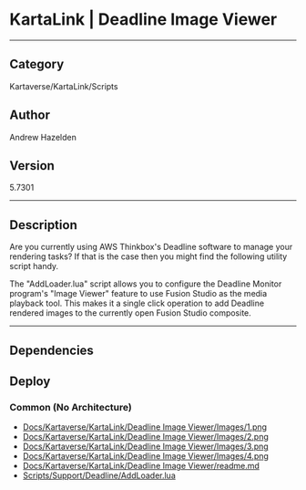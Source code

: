# KartaLink | Deadline Image Viewer
___

## Category
Kartaverse/KartaLink/Scripts

## Author
Andrew Hazelden

## Version
5.7301

___

## Description
<p>Are you currently using AWS Thinkbox's Deadline software to manage your rendering tasks? If that is the case then you might find the following utility script handy.</p>

<p>The "AddLoader.lua" script allows you to configure the Deadline Monitor program's "Image Viewer" feature to use Fusion Studio as the media playback tool. This makes it a single click operation to add Deadline rendered images to the currently open Fusion Studio composite.</p>


___

## Dependencies

## Deploy

### Common (No Architecture)

<ul>
<li><a href="https://gitlab.com/WeSuckLess/Reactor/-/blob/master/Atoms/com.AndrewHazelden.KartaLink.DeadlineImageViewer/Docs/Kartaverse/KartaLink/Deadline Image Viewer/Images/1.png?ref_type=heads">Docs/Kartaverse/KartaLink/Deadline Image Viewer/Images/1.png</a></li>
<li><a href="https://gitlab.com/WeSuckLess/Reactor/-/blob/master/Atoms/com.AndrewHazelden.KartaLink.DeadlineImageViewer/Docs/Kartaverse/KartaLink/Deadline Image Viewer/Images/2.png?ref_type=heads">Docs/Kartaverse/KartaLink/Deadline Image Viewer/Images/2.png</a></li>
<li><a href="https://gitlab.com/WeSuckLess/Reactor/-/blob/master/Atoms/com.AndrewHazelden.KartaLink.DeadlineImageViewer/Docs/Kartaverse/KartaLink/Deadline Image Viewer/Images/3.png?ref_type=heads">Docs/Kartaverse/KartaLink/Deadline Image Viewer/Images/3.png</a></li>
<li><a href="https://gitlab.com/WeSuckLess/Reactor/-/blob/master/Atoms/com.AndrewHazelden.KartaLink.DeadlineImageViewer/Docs/Kartaverse/KartaLink/Deadline Image Viewer/Images/4.png?ref_type=heads">Docs/Kartaverse/KartaLink/Deadline Image Viewer/Images/4.png</a></li>
<li><a href="https://gitlab.com/WeSuckLess/Reactor/-/blob/master/Atoms/com.AndrewHazelden.KartaLink.DeadlineImageViewer/Docs/Kartaverse/KartaLink/Deadline Image Viewer/readme.md?ref_type=heads">Docs/Kartaverse/KartaLink/Deadline Image Viewer/readme.md</a></li>
<li><a href="https://gitlab.com/WeSuckLess/Reactor/-/blob/master/Atoms/com.AndrewHazelden.KartaLink.DeadlineImageViewer/Scripts/Support/Deadline/AddLoader.lua?ref_type=heads">Scripts/Support/Deadline/AddLoader.lua</a></li>
</ul>
